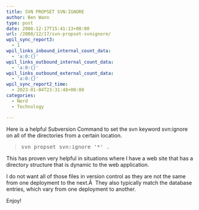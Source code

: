 ```yaml
---
title: SVN PROPSET SVN:IGNORE
author: Ben Wann
type: post
date: 2008-12-17T15:41:13+00:00
url: /2008/12/17/svn-propset-svnignore/
wpil_sync_report3:
  - 1
wpil_links_inbound_internal_count_data:
  - 'a:0:{}'
wpil_links_outbound_internal_count_data:
  - 'a:0:{}'
wpil_links_outbound_external_count_data:
  - 'a:0:{}'
wpil_sync_report2_time:
  - 2023-01-04T23:31:48+00:00
categories:
  - Nerd
  - Technology

---
```

Here is a helpful Subversion Command to set the svn keyword svn:ignore on all of the directories from a certain location.

> <pre class="code">svn propset svn:ignore '*' .</pre>

This has proven very helpful in situations where I have a web site that has a directory structure that is dynamic to the web application.

I do not want all of those files in version control as they are not the same from one deployment to the next.Â  They also typically match the database entries, which vary from one deployment to another.

Enjoy!

>